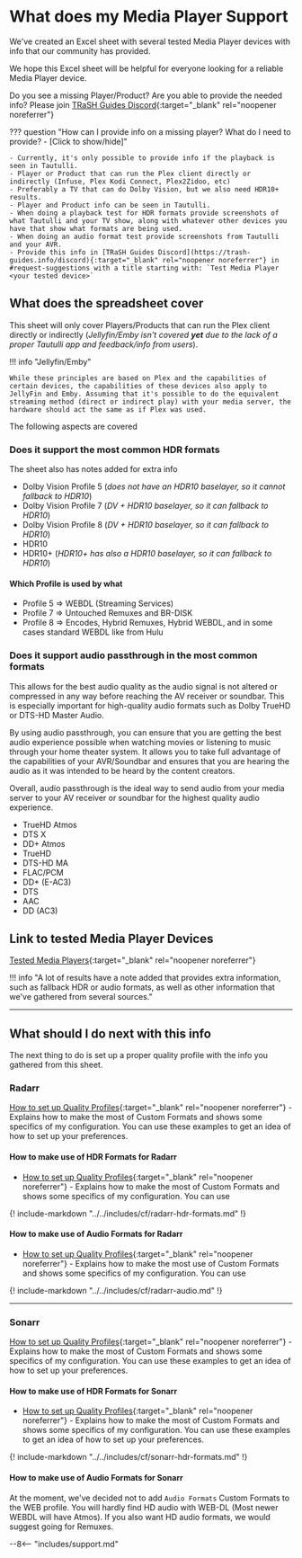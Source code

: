 # What does my Media Player Support

We've created an Excel sheet with several tested Media Player devices with info that our community has provided.

We hope this Excel sheet will be helpful for everyone looking for a reliable Media Player device.

Do you see a missing Player/Product? Are you able to provide the needed info? Please join [TRaSH Guides Discord](https://trash-guides.info/discord){:target="_blank" rel="noopener noreferrer"}

??? question "How can I provide info on a missing player? What do I need to provide? - [Click to show/hide]"

    - Currently, it's only possible to provide info if the playback is seen in Tautulli.
    - Player or Product that can run the Plex client directly or indirectly (Infuse, Plex Kodi Connect, Plex2Zidoo, etc)
    - Preferably a TV that can do Dolby Vision, but we also need HDR10+ results.
    - Player and Product info can be seen in Tautulli.
    - When doing a playback test for HDR formats provide screenshots of what Tautulli and your TV show, along with whatever other devices you have that show what formats are being used.
    - When doing an audio format test provide screenshots from Tautulli and your AVR.
    - Provide this info in [TRaSH Guides Discord](https://trash-guides.info/discord){:target="_blank" rel="noopener noreferrer"} in #request-suggestions with a title starting with: `Test Media Player <your tested device>`

## What does the spreadsheet cover

This sheet will only cover Players/Products that can run the Plex client directly or indirectly (*Jellyfin/Emby isn't covered **yet** due to the lack of a proper Tautulli app and feedback/info from users*).

!!! info "Jellyfin/Emby"

    While these principles are based on Plex and the capabilities of certain devices, the capabilities of these devices also apply to JellyFin and Emby. Assuming that it's possible to do the equivalent streaming method (direct or indirect play) with your media server, the hardware should act the same as if Plex was used.

The following aspects are covered

### Does it support the most common HDR formats

The sheet also has notes added for extra info

- Dolby Vision Profile 5 (*does not have an HDR10 baselayer, so it cannot fallback to HDR10*)
- Dolby Vision Profile 7 (*DV + HDR10 baselayer, so it can fallback to HDR10*)
- Dolby Vision Profile 8 (*DV + HDR10 baselayer, so it can fallback to HDR10*)
- HDR10
- HDR10+ (*HDR10+ has also a HDR10 baselayer, so it can fallback to HDR10*)

#### Which Profile is used by what

- Profile 5 => WEBDL (Streaming Services)
- Profile 7 => Untouched Remuxes and BR-DISK
- Profile 8 => Encodes, Hybrid Remuxes, Hybrid WEBDL, and in some cases standard WEBDL like from Hulu

### Does it support audio passthrough in the most common formats

This allows for the best audio quality as the audio signal is not altered or compressed in any way before reaching the AV receiver or soundbar. This is especially important for high-quality audio formats such as Dolby TrueHD or DTS-HD Master Audio.

By using audio passthrough, you can ensure that you are getting the best audio experience possible when watching movies or listening to music through your home theater system. It allows you to take full advantage of the capabilities of your AVR/Soundbar and ensures that you are hearing the audio as it was intended to be heard by the content creators.

Overall, audio passthrough is the ideal way to send audio from your media server to your AV receiver or soundbar for the highest quality audio experience.

- TrueHD Atmos
- DTS X
- DD+ Atmos
- TrueHD
- DTS-HD MA
- FLAC/PCM
- DD+ (E-AC3)
- DTS
- AAC
- DD (AC3)

## Link to tested Media Player Devices

[Tested Media Players](https://docs.google.com/spreadsheets/d/15Wf_jy5WqOPShczFKQB28cCetBgAGcnA0mNOG-ePwDc/edit?usp=sharing){:target="_blank" rel="noopener noreferrer"}

!!! info "A lot of results have a note added that provides extra information, such as fallback HDR or audio formats, as well as other information that we've gathered from several sources."

---

## What should I do next with this info

The next thing to do is set up a proper quality profile with the info you gathered from this sheet.

### Radarr

[How to set up Quality Profiles](/Radarr/radarr-setup-quality-profiles){:target="_blank" rel="noopener noreferrer"} - Explains how to make the most of Custom Formats and shows some specifics of my configuration. You can use these examples to get an idea of how to set up your preferences.

#### How to make use of HDR Formats for Radarr

- [How to set up Quality Profiles](/Radarr/radarr-setup-quality-profiles){:target="_blank" rel="noopener noreferrer"} - Explains how to make the most of Custom Formats and shows some specifics of my configuration. You can use

{! include-markdown "../../includes/cf/radarr-hdr-formats.md" !}

#### How to make use of Audio Formats for Radarr

- [How to set up Quality Profiles](/Radarr/radarr-setup-quality-profiles){:target="_blank" rel="noopener noreferrer"} - Explains how to make the most use of Custom Formats and shows some specifics of my configuration. You can use

{! include-markdown "../../includes/cf/radarr-audio.md" !}

---

### Sonarr

[How to set up Quality Profiles](/Sonarr/sonarr-setup-quality-profiles){:target="_blank" rel="noopener noreferrer"} - Explains how to make the most of Custom Formats and shows some specifics of my configuration. You can use these examples to get an idea of how to set up your preferences.

#### How to make use of HDR Formats for Sonarr

- [How to set up Quality Profiles](/Sonarr/sonarr-setup-quality-profiles){:target="_blank" rel="noopener noreferrer"} - Explains how to make the most of Custom Formats and shows some specifics of my configuration. You can use these examples to get an idea of how to set up your preferences.

{! include-markdown "../../includes/cf/sonarr-hdr-formats.md" !}

#### How to make use of Audio Formats for Sonarr

At the moment, we've decided not to add `Audio Formats` Custom Formats to the WEB profile. You will hardly find HD audio with WEB-DL (Most newer WEBDL will have Atmos). If you also want HD audio formats, we would suggest going for Remuxes.

--8<-- "includes/support.md"
